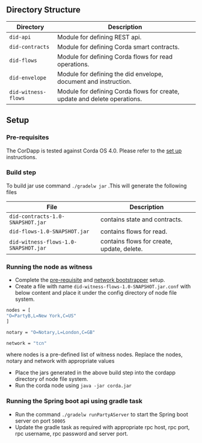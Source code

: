 ## Directory Structure
| Directory | Description                                                     |
|-----------|-----------------------------------------------------------------|
| `did-api` | Module for defining REST api.                         |
| `did-contracts` |  Module for defining Corda smart contracts.                   |
| `did-flows`     | Module for defining Corda flows for read operations.               |
| `did-envelope` | Module for defining the did envelope, document and instruction.|
| `did-witness-flows` | Module for defining Corda flows for create, update and delete operations.|

## Setup
### Pre-requisites
The CorDapp is tested against Corda OS 4.0.
Please refer to the [set up](https://docs.corda.net/getting-set-up.html) instructions.

### Build step
To build jar use command `./gradelw jar` .This will generate the following files

| File | Description                                                     |
|-----------|-----------------------------------------------------------------|
| `did-contracts-1.0-SNAPSHOT.jar` | contains state and contracts.                  |
| `did-flows-1.0-SNAPSHOT.jar` |  contains flows for read.                 |
| `did-witness-flows-1.0-SNAPSHOT.jar`| contains flows for create, update, delete.


### Running the node as witness
* Complete the [pre-requisite](https://docs.corda.net/getting-set-up.html) and [network bootstrapper](https://docs.corda.net/network-bootstrapper.html) setup.
* Create a file with name `did-witness-flows-1.0-SNAPSHOT.jar.conf` with below content and place it under the config directory of node file system.
```bash
nodes = [
"O=PartyB,L=New York,C=US"
]

notary = "O=Notary,L=London,C=GB"

network = "tcn"
```
where nodes is a pre-defined list of witness nodes. Replace the nodes, notary and network with appropriate values
* Place the jars generated in the above build step into the cordapp directory of node file system.
* Run the corda node using `java -jar corda.jar`


### Running the Spring boot api using gradle task
* Run the command `./gradelw runPartyAServer` to start the Spring boot server on port `50005`
* Update the gradle task as required with appropriate rpc host, rpc port, rpc username, rpc password and server port.
